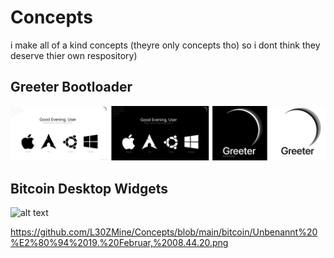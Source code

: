 # Concepts
i make all of a kind concepts (theyre only concepts tho) so i dont think they deserve thier own respository)


## Greeter Bootloader
![alt text](https://github.com/L30ZMine/Concepts/blob/main/Greeter%20(Bootloader)/Greeter_Bootloader.png?raw=true)

## Bitcoin Desktop Widgets

![alt text](https://github.com/L30ZMine/Concepts/blob/main/bitcoin/Unbenannt%20%E2%80%94%2019.%20Februar,%2008.44.20.png&w)

https://github.com/L30ZMine/Concepts/blob/main/bitcoin/Unbenannt%20%E2%80%94%2019.%20Februar,%2008.44.20.png
